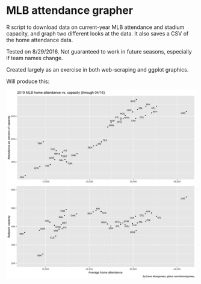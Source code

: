 # MLB attendance grapher

R script to download data on current-year MLB attendance and stadium capacity, and graph two different looks at the data. It also saves a CSV of the home attendance data.

Tested on 8/29/2016. Not guaranteed to work in future seasons, especially if team names change.

Created largely as an exercise in both web-scraping and ggplot graphics.

Will produce this: 

![MLB attendance](https://raw.githubusercontent.com/dhmontgomery/personal-work/master/mlb-attendance/attendance.png)
